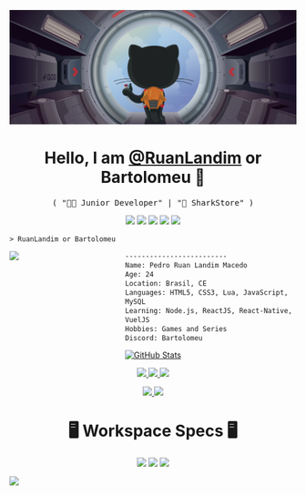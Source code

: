 ![](assets/images/header.png)

<p>
  <h1 align="center">
    <b>Hello, I am <a href="https://github.com/RuanLandim">@RuanLandim</a> or Bartolomeu 👋</b>
  </h1>
  <p align="center">
    <samp>( "👨‍💻 Junior Developer" | "💼 SharkStore" )</samp>
  </p>
</p>

<p align="center">
    <img src="https://img.shields.io/badge/HTML5-E34F26?style=for-the-badge&logo=html5&logoColor=white&style=flat-square" />
    <img src="https://img.shields.io/badge/CSS3-1572B6?style=for-the-badge&logo=css3&logoColor=white&style=flat-square" />
    <img src="https://img.shields.io/badge/Lua-2C2D72?style=for-the-badge&logo=lua&logoColor=white&style=flat-square" />
    <img src="https://img.shields.io/badge/JavaScript-323330?style=for-the-badge&logo=javascript&logoColor=F7DF1E&style=flat-square" />
    <img src="https://img.shields.io/badge/MySQL-00000F?style=for-the-badge&logo=mysql&logoColor=white&style=flat-square" />
      
</p>

```
> RuanLandim or Bartolomeu
```


<img align="left" src="https://cdn.discordapp.com/attachments/460836959951126528/1059707662872363028/31776880.png" width="203" /> 

```
-------------------------
Name: Pedro Ruan Landim Macedo
Age: 24
Location: Brasil, CE
Languages: HTML5, CSS3, Lua, JavaScript, MySQL
Learning: Node.js, ReactJS, React-Native, VuelJS
Hobbies: Games and Series
Discord: Bartolomeu
```

<p align="center">
  <a href="https://github.com/RuanLandim">
    <img alt="GitHub Stats" src="https://github-readme-stats.vercel.app/api?username=RuanLandim&custom_title=GitHub%20Stats&show_icons=true&theme=github_dark&count_private=true&include_all_commits=true&hide_border=true" />
  </a>
</p>

<p align="center">
  <a href="https://github.com/RuanLandim">
    <img src="https://img.shields.io/badge/github-RuanLandim-211F1F?logo=github&logoColor=white&style=flat-square" />
  </a>
  <a href="https://wa.me/5588997102409">
    <img src="https://img.shields.io/badge/WhatsApp-PV-25D366?style=for-the-badge&logo=whatsapp&logoColor=white&style=flat-square" />
  </a>
  <a href="https://www.instagram.com/ruan_landimxrr/">
    <img src="https://img.shields.io/badge/Instagram-Ruan_landimxrr-E4405F?style=for-the-badge&logo=instagram&logoColor=white&style=flat-square" />
  </a>
  <p align="center">
    <a href="https://discord.gg/yE2rHRdPtj">
      <img src="https://img.shields.io/badge/Discord-SharkStore-7289DA?style=for-the-badge&logo=discord&logoColor=white&style=flat-square" />
    </a>
    <img src="https://komarev.com/ghpvc/?username=RuanLandim&color=blueviolet&style=flat-square" />
  </p>
</p>

<p>
  <h1 align="center">
    <b>🖥️ Workspace Specs 🖥️</b>
  </h1>
  <p align="center">
    <img src="https://img.shields.io/badge/AMD-Radeon_RX_570-ED1C24?style=for-the-badge&logo=amd&logoColor=white&style=flat-square" />
    <img src="https://img.shields.io/badge/Intel-Core_i5_9400F-0071C5?style=for-the-badge&logo=intel&logoColor=white&style=flat-square" />
    <img src="https://img.shields.io/badge/RAM-32GB_DDR4-0078D6?style=for-the-badge&logo=windows&logoColor=white&style=flat-square" />
</p>
</p>


<img src="https://imgur.com/rilHVxA.png"/> 
